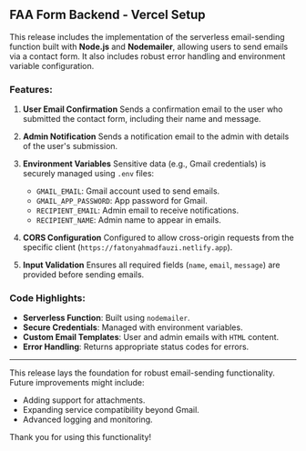 ## FAA Form Backend - Vercel Setup

This release includes the implementation of the serverless email-sending function built with **Node.js** and **Nodemailer**, allowing users to send emails via a contact form. It also includes robust error handling and environment variable configuration.

### Features:

1. **User Email Confirmation**
   Sends a confirmation email to the user who submitted the contact form, including their name and message.

2. **Admin Notification**
   Sends a notification email to the admin with details of the user's submission.

3. **Environment Variables**
   Sensitive data (e.g., Gmail credentials) is securely managed using `.env` files:

   - `GMAIL_EMAIL`: Gmail account used to send emails.
   - `GMAIL_APP_PASSWORD`: App password for Gmail.
   - `RECIPIENT_EMAIL`: Admin email to receive notifications.
   - `RECIPIENT_NAME`: Admin name to appear in emails.

4. **CORS Configuration**
   Configured to allow cross-origin requests from the specific client (`https://fatonyahmadfauzi.netlify.app`).

5. **Input Validation**
   Ensures all required fields (`name`, `email`, `message`) are provided before sending emails.

### Code Highlights:

- **Serverless Function**: Built using `nodemailer`.
- **Secure Credentials**: Managed with environment variables.
- **Custom Email Templates**: User and admin emails with `HTML` content.
- **Error Handling**: Returns appropriate status codes for errors.

---

This release lays the foundation for robust email-sending functionality. Future improvements might include:

- Adding support for attachments.
- Expanding service compatibility beyond Gmail.
- Advanced logging and monitoring.

Thank you for using this functionality!
